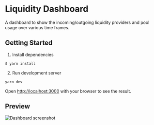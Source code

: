 # Liquidity Dashboard
A dashboard to show the incoming/outgoing liquidity providers and pool usage over various time frames.


## Getting Started

1. Install dependencies
```bash
$ yarn install
```

2. Run development server
```bash
yarn dev
```

Open [http://localhost:3000](http://localhost:3000) with your browser to see the result.


## Preview
![Dashboard screenshot](https://i.imgur.com/5525yUm.png)
